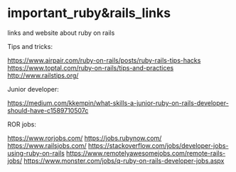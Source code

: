 # important_ruby&rails_links
links and website about ruby on rails

Tips and tricks:

https://www.airpair.com/ruby-on-rails/posts/ruby-rails-tips-hacks
https://www.toptal.com/ruby-on-rails/tips-and-practices
http://www.railstips.org/

Junior developer:

https://medium.com/kkempin/what-skills-a-junior-ruby-on-rails-developer-should-have-c1589710507c

ROR jobs:

https://www.rorjobs.com/
https://jobs.rubynow.com/
https://www.railsjobs.com/
https://stackoverflow.com/jobs/developer-jobs-using-ruby-on-rails
https://www.remotelyawesomejobs.com/remote-rails-jobs/
https://www.monster.com/jobs/q-ruby-on-rails-developer-jobs.aspx
